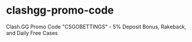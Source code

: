 # clashgg-promo-code
Clash.GG Promo Code "CSGOBETTINGS" - 5% Deposit Bonus, Rakeback, and Daily Free Cases
